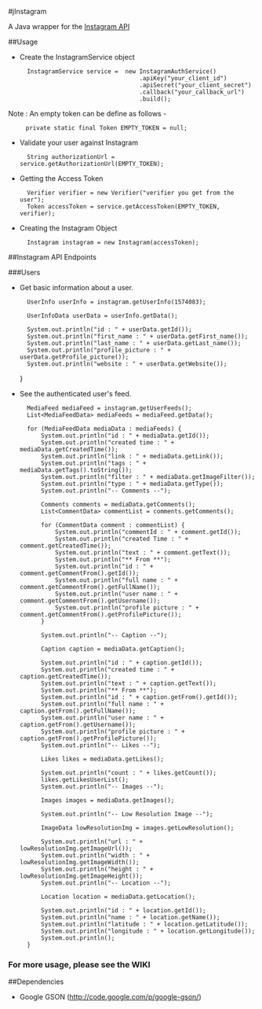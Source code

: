 #jInstagram

A Java wrapper for the [Instagram API](http://instagram.com/developer/)

##Usage

* Create the InstagramService object

        InstagramService service =	new InstagramAuthService()
            							.apiKey("your_client_id")
            							.apiSecret("your_client_secret")
            							.callback("your_callback_url")             
            							.build();
            							
         
Note : An empty token can be define as follows -

	     private static final Token EMPTY_TOKEN = null;

* Validate your user against Instagram

		String authorizationUrl = service.getAuthorizationUrl(EMPTY_TOKEN);

* Getting the Access Token 

		Verifier verifier = new Verifier("verifier you get from the user");
		Token accessToken = service.getAccessToken(EMPTY_TOKEN, verifier);
 
* Creating the Instagram Object

	    Instagram instagram = new Instagram(accessToken);
	    
	    
##Instagram API Endpoints

###Users

* Get basic information about a user.

 		UserInfo userInfo = instagram.getUserInfo(1574083);

		UserInfoData userData = userInfo.getData();
		
		System.out.println("id : " + userData.getId());
		System.out.println("first_name : " + userData.getFirst_name());
		System.out.println("last_name : " + userData.getLast_name());
		System.out.println("profile_picture : " + userData.getProfile_picture());
		System.out.println("website : " + userData.getWebsite());

	}
	
* See the authenticated user's feed.

		MediaFeed mediaFeed = instagram.getUserFeeds();
		List<MediaFeedData> mediaFeeds = mediaFeed.getData();

		for (MediaFeedData mediaData : mediaFeeds) {
			System.out.println("id : " + mediaData.getId());
			System.out.println("created time : " + mediaData.getCreatedTime());
			System.out.println("link : " + mediaData.getLink());
			System.out.println("tags : " + mediaData.getTags().toString());
			System.out.println("filter : " + mediaData.getImageFilter());
			System.out.println("type : " + mediaData.getType());
			System.out.println("-- Comments --");

			Comments comments = mediaData.getComments();
			List<CommentData> commentList = comments.getComments();

			for (CommentData comment : commentList) {
				System.out.println("commentId : " + comment.getId());
				System.out.println("created Time : " + comment.getCreatedTime());
				System.out.println("text : " + comment.getText());
				System.out.println("** From **");
				System.out.println("id : " + comment.getCommentFrom().getId());
				System.out.println("full name : " + comment.getCommentFrom().getFullName());
				System.out.println("user name : " + comment.getCommentFrom().getUsername());
				System.out.println("profile picture : " + comment.getCommentFrom().getProfilePicture());
			}

			System.out.println("-- Caption --");

			Caption caption = mediaData.getCaption();

			System.out.println("id : " + caption.getId());
			System.out.println("created time : " + caption.getCreatedTime());
			System.out.println("text : " + caption.getText());
			System.out.println("** From **");
			System.out.println("id : " + caption.getFrom().getId());
			System.out.println("full name : " + caption.getFrom().getFullName());
			System.out.println("user name : " + caption.getFrom().getUsername());
			System.out.println("profile picture : " + caption.getFrom().getProfilePicture());
			System.out.println("-- Likes --");

			Likes likes = mediaData.getLikes();

			System.out.println("count : " + likes.getCount());
			likes.getLikesUserList();
			System.out.println("-- Images --");

			Images images = mediaData.getImages();

			System.out.println("-- Low Resolution Image --");

			ImageData lowResolutionImg = images.getLowResolution();

			System.out.println("url : " + lowResolutionImg.getImageUrl());
			System.out.println("width : " + lowResolutionImg.getImageWidth());
			System.out.println("height : " + lowResolutionImg.getImageHeight());
			System.out.println("-- Location --");

			Location location = mediaData.getLocation();

			System.out.println("id : " + location.getId());
			System.out.println("name : " + location.getName());
			System.out.println("latitude : " + location.getLatitude());
			System.out.println("longitude : " + location.getLongitude());
			System.out.println();
		}


### For more usage, please see the WIKI


##Dependencies

* Google GSON (http://code.google.com/p/google-gson/)
